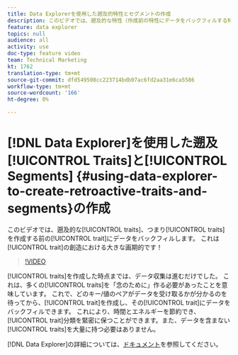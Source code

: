 ```yaml
---
title: Data Explorerを使用した遡及的特性とセグメントの作成
description: このビデオでは、遡及的な特性（作成前の特性にデータをバックフィルする特性）の作成方法を示します。 特性創造の画期的！
feature: data explorer
topics: null
audience: all
activity: use
doc-type: feature video
team: Technical Marketing
kt: 1762
translation-type: tm+mt
source-git-commit: dfd549508cc223714bdb07ac6fd2aa31e6ca5586
workflow-type: tm+mt
source-wordcount: '166'
ht-degree: 0%

---
```



# [!DNL Data Explorer]を使用した遡及[!UICONTROL Traits]と[!UICONTROL Segments] {#using-data-explorer-to-create-retroactive-traits-and-segments}の作成

このビデオでは、遡及的な[!UICONTROL traits]、つまり[!UICONTROL traits]を作成する前の[!UICONTROL trait]にデータをバックフィルします。 これは[!UICONTROL trait]の創造における大きな画期的です！

>[!VIDEO](https://video.tv.adobe.com/v/25169/?quality=12)

[!UICONTROL traits]を作成した時点までは、データ収集は進むだけでした。 これは、多くの[!UICONTROL traits]を「念のために」作る必要があったことを意味しています。 これで、どのキー/値のペアがデータを受け取るかが分かるのを待ってから、[!UICONTROL trait]を作成し、その[!UICONTROL trait]にデータをバックフィルできます。 これにより、時間とエネルギーを節約でき、[!UICONTROL trait]分類を緊密に保つことができます。また、データを含まない[!UICONTROL traits]を大量に持つ必要はありません。

[!DNL Data Explorer]の詳細については、[ドキュメント](https://experiencecloud.adobe.com/resources/help/en_US/aam/data-explorer.html)を参照してください。